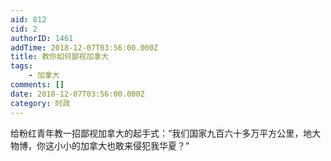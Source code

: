 ```yaml
---
aid: 812
cid: 2
authorID: 1461
addTime: 2018-12-07T03:56:00.000Z
title: 教你如何鄙视加拿大
tags:
    - 加拿大
comments: []
date: 2018-12-07T03:56:00.000Z
category: 时政
---
```


给粉红青年教一招鄙视加拿大的起手式：“我们国家九百六十多万平方公里，地大物博，你这小小的加拿大也敢来侵犯我华夏？”
